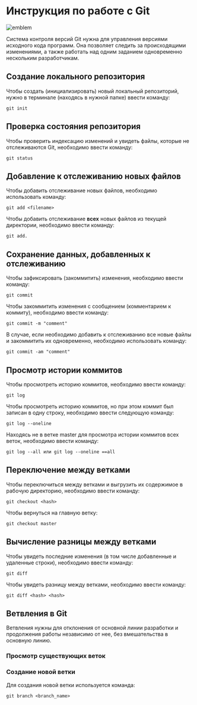 # **Инструкция по работе с Git**

![emblem](DSC_0371.JPG)

Cистема контроля версий Git нужна для управления версиями исходного кода программ. Она позволяет следить за происходящими изменениями, а также работать над одним заданием одновременно нескольким разработчикам.

## Создание локального репозитория

Чтобы создать (инициализировать) новый локальный репозиторий, нужно в терминале (находясь в нужной папке) ввести команду:

    git init

## Проверка состояния репозитория

Чтобы проверить индексацию изменений и увидеть файлы, которые не отслеживаются Git, необходимо ввести команду:

    git status

## Добавление к отслеживанию новых файлов

Чтобы добавить отслеживание новых файлов, необходимо использовать команду:

    git add <filename>

Чтобы добавить отслеживание **всех** новых файлов из текущей директории, необходимо ввести команду:

    git add.

## Сохранение данных, добавленных к отслеживанию

Чтобы зафиксировать (закоммитить) изменения, необходимо ввести команду:

    git commit

Чтобы закоммитить изменения с сообщением (комментарием к коммиту), необходимо ввести команду:

    git commit -m "comment"

В случае, если необходимо добавить к отслеживанию все новые файлы и закоммитить их одновременно, необходимо использовать команду:

    git commit -am "comment"

## Просмотр истории коммитов

Чтобы просмотреть историю коммитов, необходимо ввести команду:

    git log

Чтобы просмотреть историю коммитов, но при этом коммит был записан в одну строку, необходимо ввести следующую команду:

    git log --oneline

Находясь не в ветке master для просмотра истории коммитов всех веток, необходимо ввести команду:

    git log --all или git log --oneline ==all

## Переключение между ветками

Чтобы переключиться между ветками и выгрузить их содержимое в рабочую директорию, необходимо ввести команду:

    git checkout <hash>

Чтобы вернуться на главную ветку:

    git checkout master

## Вычисление разницы между ветками

Чтобы увидеть последние изменения (в том числе добавленные и удаленные строки), необходимо ввести команду:

    git diff

Чтобы увидеть разницу между ветками, необходимо ввести команду:

    git diff <hash> <hash>

## Ветвления в Git

Ветвления нужны для отклонения от основной линии разработки и продолжения работы независимо от нее, без вмешательства в основную линию.

### Просмотр существующих веток

### Создание новой ветки

Для создания новой ветки используется команда:

    git branch <branch_name>
    